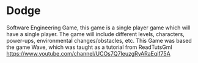 # Dodge
Software Engineering Game, this game is a single player game which will have a single player. The game will include different levels, characters, power-ups, environmental changes/obstacles, etc.
This Game was based the game Wave, which was taught as a tutorial from ReadTutsGml https://www.youtube.com/channel/UCOs7Q7IeuzgRyARaEqif75A 
